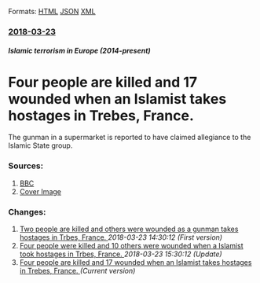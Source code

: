 
Formats: [HTML](/news/2018/03/23/four-people-are-killed-and-17-wounded-when-an-islamist-takes-hostages-in-tra-bes-france.html)  [JSON](/news/2018/03/23/four-people-are-killed-and-17-wounded-when-an-islamist-takes-hostages-in-tra-bes-france.json)  [XML](/news/2018/03/23/four-people-are-killed-and-17-wounded-when-an-islamist-takes-hostages-in-tra-bes-france.xml)  

### [2018-03-23](/news/2018/03/23/index.md)

##### Islamic terrorism in Europe (2014-present)
# Four people are killed and 17 wounded when an Islamist takes hostages in Trebes, France. 

The gunman in a supermarket is reported to have claimed allegiance to the Islamic State group.


### Sources:

1. [BBC](http://www.bbc.co.uk/news/world-europe-43512791)
1. [Cover Image](https://ichef.bbci.co.uk/images/ic/1024x576/p0622xtl.jpg)

### Changes:

1. [Two people are killed and others were wounded as a gunman takes hostages in Trbes, France. ](/news/2018/03/23/two-people-are-killed-and-others-were-wounded-as-a-gunman-takes-hostages-in-trebes-france.md) _2018-03-23 14:30:12 (First version)_
2. [Four people were killed and 10 others were wounded when a Islamist took hostages in Trbes, France. ](/news/2018/03/23/four-people-were-killed-and-10-others-were-wounded-when-a-islamist-took-hostages-in-trebes-france.md) _2018-03-23 15:30:12 (Update)_
2. [Four people are killed and 17 wounded when an Islamist takes hostages in Trebes, France. ](/news/2018/03/23/four-people-are-killed-and-17-wounded-when-an-islamist-takes-hostages-in-tra-bes-france.md) _(Current version)_

